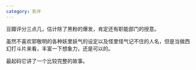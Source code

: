 ```yaml
---
category: 影评
---
```


豆瓣评分三点几，估计除了黑粉的爆发，肯定还有职能部门的授意。

虽然不喜欢郭敬明的各种妖里妖气的设定以及怪里怪气记不住的人名，但是当做西幻打斗片来看，丰富一下想象力，还是可以的。

最起码它讲了一个比较完整的故事。



